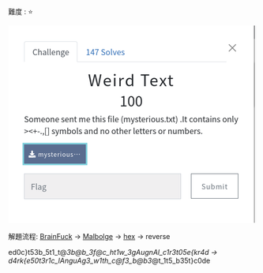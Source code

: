 難度 :  :star: 
  
![question](https://github.com/dreamisadream/CTF/blob/master/CTF_CONTEST/2019/HackconCTF/Misc/Weird%20Text/pic1.png)

解題流程:
      [BrainFuck](http://bf.doleczek.pl/) -> [Malbolge](https://tio.run/#malbolge) -> [hex](https://www.rapidtables.com/convert/number/hex-to-ascii.html) -> reverse
      
ed0c}t53b_5t1_t@_3b@b_3f@c_ht1w_3gAugnAl_c1r3t05e{kr4d
-> d4rk{e50t3r1c_lAnguAg3_w1th_c@f3_b@b3_@t_1t5_b35t}c0de
